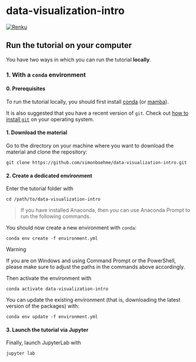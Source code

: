 # data-visualization-intro

[![Renku](https://renkulab.io/renku-badge.svg)](https://renkulab.io/p/boehs/data-visualization-intro)

## Run the tutorial on your computer

You have two ways in which you can run the tutorial **locally**.

### 1. With a `conda` environment

#### 0. Prerequisites

To run the tutorial locally, you should first install [conda](https://docs.conda.io/en/latest/miniconda.html) (or [mamba](https://mamba.readthedocs.io/en/latest/installation/mamba-installation.html)).

It is also suggested that you have a recent version of `git`. Check out [how to install `git`](https://git-scm.com/book/en/v2/Getting-Started-Installing-Git) on your operating system.

#### 1. Download the material

Go to the directory on your machine where you want to download the material and clone the repository:

```console
git clone https://github.com/simonboehme/data-visualization-intro.git
```


#### 2. Create a dedicated environment

Enter the tutorial folder with

```console
cd /path/to/data-visualization-intro

```

> If you have installed Anaconda, then you can use Anaconda Prompt to run the following commands.

You should now create a new environment with `conda`:

```console
conda env create -f environment.yml
```

> [!WARNING]
>
> If you are on Windows and using Command Prompt or the PowerShell, please make sure to adjust the paths in the commands above accordingly.

Then activate the environment with

```console
conda activate data-visualization-intro

```

You can update the existing environment (that is, downloading the latest version of the packages) with:

```console
conda env update -f environment.yml
```

#### 3. Launch the tutorial via Jupyter

Finally, launch JupyterLab with

```console
jupyter lab
```
